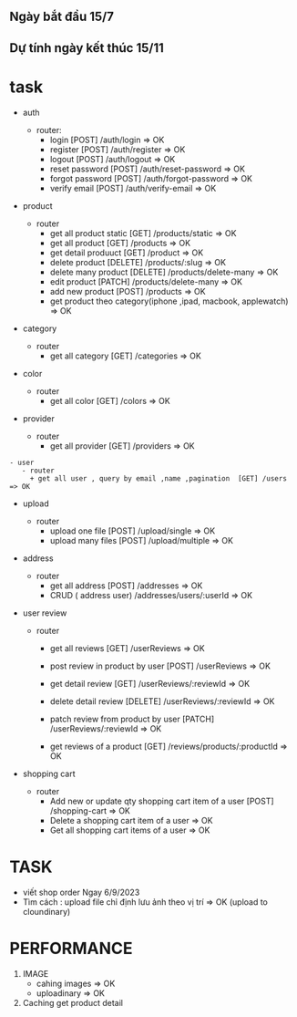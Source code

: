 
## Ngày bắt đầu 15/7
## Dự tính ngày kết thúc 15/11 

# task
   - auth
       - router:
         + login  [POST] /auth/login   => OK
         + register  [POST] /auth/register   => OK
         + logout  [POST] /auth/logout    => OK
         + reset password  [POST] /auth/reset-password   => OK
         + forgot password  [POST] /auth/forgot-password    => OK
         + verify email  [POST] /auth/verify-email    => OK
   - product
       - router
         + get all  product static  [GET] /products/static  => OK
         + get all product  [GET] /products  => OK
         + get detail produuct  [GET] /product  => OK
         + delete product  [DELETE]  /products/:slug  => OK
         + delete many product  [DELETE]  /products/delete-many   => OK
         + edit product  [PATCH]  /products/delete-many  => OK
         + add new product  [POST] /products    => OK
         + get product theo category(iphone ,ipad, macbook, applewatch) => OK
   - category
       - router
         + get all category  [GET] /categories => OK

   - color
       - router
         + get all color  [GET] /colors   => OK

   - provider
       - router
         + get all provider  [GET] /providers   => OK
    
    - user
       - router
         + get all user , query by email ,name ,pagination  [GET] /users   => OK

   - upload
       - router
         + upload one file  [POST] /upload/single  => OK
         + upload many files  [POST] /upload/multiple    => OK


   - address
      - router
         + get all address  [POST] /addresses   => OK
         + CRUD ( address user)  /addresses/users/:userId   => OK

   - user review
      - router
         + get all reviews  [GET] /userReviews => OK
         + post review in product by user [POST] /userReviews => OK

         + get detail review [GET] /userReviews/:reviewId => OK
         + delete detail review [DELETE] /userReviews/:reviewId => OK
         + patch review from product by user [PATCH] /userReviews/:reviewId => OK
         
         + get reviews of a product [GET] /reviews/products/:productId => OK

       
  - shopping cart
      - router
        + Add new or update qty shopping cart item of a user [POST] /shopping-cart => OK
        + Delete a shopping cart item of a user => OK
        + Get all shopping cart items of a user => OK



# TASK
  - viết shop order
 Ngay 6/9/2023
   - Tìm cách : upload file chỉ định lưu ảnh theo vị trí => OK (upload to cloundinary)

# PERFORMANCE
  1. IMAGE
       - cahing images => OK
       - uploadinary => OK
  2. Caching get product detail